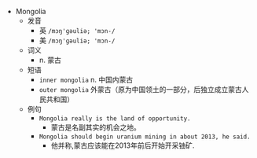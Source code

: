 - Mongolia
  - 发音
    - 英 `/mɔŋ'ɡəuliə; 'mɔn-/`
    - 美 `/mɔŋ'ɡəuliə; 'mɔn-/`
  - 词义
    - n. 蒙古
  - 短语
    - `inner mongolia` n. 中国内蒙古 
    - `outer mongolia` 外蒙古（原为中国领土的一部分，后独立成立蒙古人民共和国） 
  - 例句
    - `Mongolia really is the land of opportunity.`
      - 蒙古是名副其实的机会之地。
    - `Mongolia should begin uranium mining in about 2013, he said.`
      - 他并称,蒙古应该能在2013年前后开始开采铀矿.


